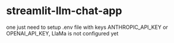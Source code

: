 # streamlit-llm-chat-app

one just need to setup .env file with keys ANTHROPIC_API_KEY or OPENAI_API_KEY, LlaMa is not configured yet
